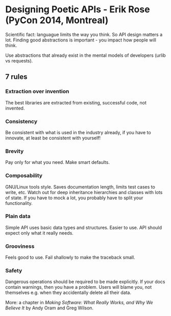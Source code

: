 # Designing Poetic APIs - Erik Rose (PyCon 2014, Montreal)

Scientific fact: languague limits the way you think. So API design matters a lot. Finding good abstractions is important - you impact how people will think.

Use abstractions that already exist in the mental models of developers (urlib vs requests).

## 7 rules

### Extraction over invention
The best libraries are extracted from existing, successful code, not invented.

### Consistency
Be consistent with what is used in the industry already, if you have to innovate, at least be consistent with yourself!

### Brevity
Pay only for what you need. Make smart defaults.

### Composability
GNU/Linux tools style. Saves documentation length, limits test cases to write, etc. Watch out for deep inheritance hierarchies and classes with lots of state. If you have to mock a lot, you probably have to split your functionality.

### Plain data
Simple API uses basic data types and structures. Easier to use. API should expect only what it really needs.

### Grooviness
Feels good to use. Fail shallowly to make the traceback small.

### Safety
Dangerous operations should be required to be made explicitly. If your docs contain warnings, then you have a problem. Users will blame you, not themselves e.g. when they accidentally delete all their data.

More: a chapter in *Making Software: What Really Works, and Why We Believe It* by Andy Oram and Greg Wilson.

